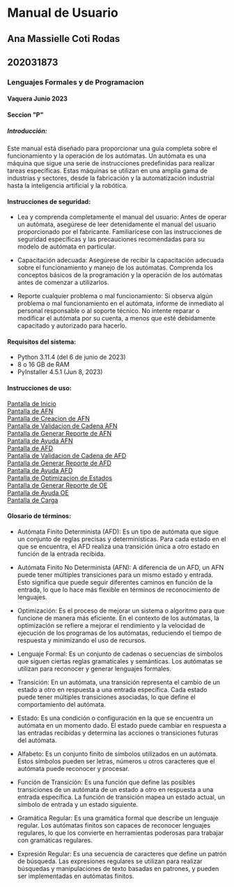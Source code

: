 # **Manual de Usuario**  

## Ana Massielle Coti Rodas  
## 202031873  

### Lenguajes Formales y de Programacion  

#### Vaquera Junio 2023  
#### Seccion "P"  

##### Introducción:  
Este manual está diseñado para proporcionar una guía completa sobre el funcionamiento y la operación de los autómatas. Un autómata es una máquina que sigue una serie de instrucciones predefinidas para realizar tareas específicas. Estas máquinas se utilizan en una amplia gama de industrias y sectores, desde la fabricación y la automatización industrial hasta la inteligencia artificial y la robótica.

#### Instrucciones de seguridad:
* Lea y comprenda completamente el manual del usuario: Antes de operar un autómata, asegúrese de leer detenidamente el manual del usuario proporcionado por el fabricante. Familiarícese con las instrucciones de seguridad específicas y las precauciones recomendadas para su modelo de autómata en particular.

* Capacitación adecuada: Asegúrese de recibir la capacitación adecuada sobre el funcionamiento y manejo de los autómatas. Comprenda los conceptos básicos de la programación y la operación de los autómatas antes de comenzar a utilizarlos.

* Reporte cualquier problema o mal funcionamiento: Si observa algún problema o mal funcionamiento en el autómata, informe de inmediato al personal responsable o al soporte técnico. No intente reparar o modificar el autómata por su cuenta, a menos que esté debidamente capacitado y autorizado para hacerlo.

#### Requisitos del sistema:

* Python 3.11.4 (del 6 de junio de 2023)
* 8 o 16 GB de RAM
* PyInstaller 4.5.1 (Jun 8, 2023)

#### Instrucciones de uso:

[Pantalla de Inicio](https://ibb.co/RBsVVSf)  
[Pantalla de AFN](https://ibb.co/gDRhKWF)  
[Pantalla de Creacion de AFN](https://ibb.co/PYtv9ZJ)  
[Pantalla de Validacion de Cadena AFN](https://ibb.co/P6VrZ6G)  
[Pantalla de Generar Reporte de AFN](https://ibb.co/kHqV99K)  
[Pantalla de Ayuda AFN](https://ibb.co/6PPWBRJ)  
[Pantalla de AFD](https://ibb.co/gDzX7LF)  
[Pantalla de Validacion de Cadena de AFD](https://ibb.co/P6VrZ6G)  
[Pantalla de Generar Reporte de AFD](https://ibb.co/LJsXPXk)  
[Pantalla de Ayuda AFD](https://ibb.co/ZNYm676)  
[Pantalla de Optimizacion de Estados](https://ibb.co/847q5Wc)  
[Pantalla de Generar Reporte de OE](https://ibb.co/bLZDDWZ)  
[Pantalla de Ayuda OE](https://ibb.co/9gz4ksk)  
[Pantalla de Carga](https://ibb.co/1bjwzsP) 

#### Glosario de términos:
* Autómata Finito Determinista (AFD): Es un tipo de autómata que sigue un conjunto de reglas precisas y determinísticas. Para cada estado en el que se encuentra, el AFD realiza una transición única a otro estado en función de la entrada recibida.

* Autómata Finito No Determinista (AFN): A diferencia de un AFD, un AFN puede tener múltiples transiciones para un mismo estado y entrada. Esto significa que puede seguir diferentes caminos en función de la entrada, lo que lo hace más flexible en términos de reconocimiento de lenguajes.

* Optimización: Es el proceso de mejorar un sistema o algoritmo para que funcione de manera más eficiente. En el contexto de los autómatas, la optimización se refiere a mejorar el rendimiento y la velocidad de ejecución de los programas de los autómatas, reduciendo el tiempo de respuesta y minimizando el uso de recursos.

* Lenguaje Formal: Es un conjunto de cadenas o secuencias de símbolos que siguen ciertas reglas gramaticales y semánticas. Los autómatas se utilizan para reconocer y generar lenguajes formales.

* Transición: En un autómata, una transición representa el cambio de un estado a otro en respuesta a una entrada específica. Cada estado puede tener múltiples transiciones asociadas, lo que define el comportamiento del autómata.

* Estado: Es una condición o configuración en la que se encuentra un autómata en un momento dado. El estado puede cambiar en respuesta a las entradas recibidas y determina las acciones o transiciones futuras del autómata.

* Alfabeto: Es un conjunto finito de símbolos utilizados en un autómata. Estos símbolos pueden ser letras, números u otros caracteres que el autómata puede reconocer y procesar.

* Función de Transición: Es una función que define las posibles transiciones de un autómata de un estado a otro en respuesta a una entrada específica. La función de transición mapea un estado actual, un símbolo de entrada y un estado siguiente.

* Gramática Regular: Es una gramática formal que describe un lenguaje regular. Los autómatas finitos son capaces de reconocer lenguajes regulares, lo que los convierte en herramientas poderosas para trabajar con gramáticas regulares.

* Expresión Regular: Es una secuencia de caracteres que define un patrón de búsqueda. Las expresiones regulares se utilizan para realizar búsquedas y manipulaciones de texto basadas en patrones, y pueden ser implementadas en autómatas finitos.
